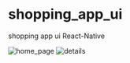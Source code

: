 # shopping_app_ui
shopping app ui React-Native


![home_page](https://user-images.githubusercontent.com/54738565/190852038-0a42e62f-1b19-4285-9770-41bc07aa3673.jpeg)
![details](https://user-images.githubusercontent.com/54738565/190855716-20693180-c04f-42f8-9f73-f608c00eff74.jpeg)
